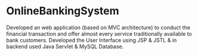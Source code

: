 # OnlineBankingSystem

Developed an web application (based on MVC architecture) to conduct the financial transaction and offer almost every service traditionally available to bank customers. Developed the User Interface using JSP & JSTL & in backend used Java Servlet & MySQL Database.







